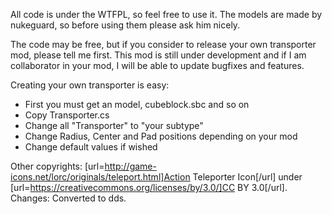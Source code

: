 All code is under the WTFPL, so feel free to use it. 
The models are made by nukeguard, so before using them please ask him nicely.

The code may be free, but if you consider to release your own transporter mod, please tell me first.
This mod is still under development and if I am collaborator in your mod, I will be able to update bugfixes and features.

Creating your own transporter is easy:
- First you must get an model, cubeblock.sbc and so on
- Copy Transporter.cs
- Change all "Transporter" to "your subtype"
- Change Radius, Center and Pad positions depending on your mod
- Change default values if wished

Other copyrights:
[url=http://game-icons.net/lorc/originals/teleport.html]Action Teleporter Icon[/url] under [url=https://creativecommons.org/licenses/by/3.0/]CC BY 3.0[/url]. Changes: Converted to dds.
